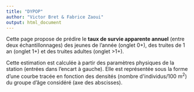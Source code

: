 ```yaml
---
title: "DYPOP"
author: "Victor Bret & Fabrice Zaoui"
output: html_document
---
```


Cette page propose de prédire le **taux de survie apparente annuel** (entre deux échantillonnages) des jeunes de l’année (onglet 0+), des truites de 1 an (onglet 1+) et des truites adultes (onglet >1+).

Cette estimation est calculée à partir des paramètres physiques de la station (entrées dans l’encart à gauche). Elle est représentée sous la forme d’une courbe tracée en fonction des densités (nombre d'individus/100 m<sup>2</sup>) du groupe d’âge considéré (axe des abscisses).

